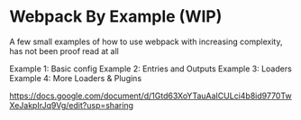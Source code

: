 # Webpack By Example (WIP)

A few small examples of how to use webpack with increasing complexity, has not been proof read at all

Example 1: Basic config
Example 2: Entries and Outputs
Example 3: Loaders
Example 4: More Loaders & Plugins

https://docs.google.com/document/d/1Gtd63XoYTauAaICULci4b8id9770TwXeJakpIrJq9Vg/edit?usp=sharing
